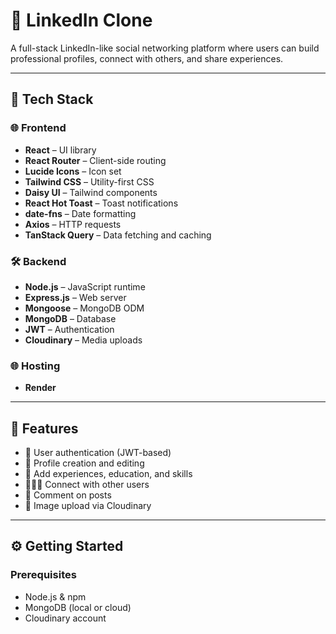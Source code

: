 # 🔗 LinkedIn Clone

A full-stack LinkedIn-like social networking platform where users can build professional profiles, connect with others, and share experiences.

---

## 🚀 Tech Stack

### 🌐 Frontend

- **React** – UI library
- **React Router** – Client-side routing
- **Lucide Icons** – Icon set
- **Tailwind CSS** – Utility-first CSS
- **Daisy UI** – Tailwind components
- **React Hot Toast** – Toast notifications
- **date-fns** – Date formatting
- **Axios** – HTTP requests
- **TanStack Query** – Data fetching and caching

### 🛠 Backend

- **Node.js** – JavaScript runtime
- **Express.js** – Web server
- **Mongoose** – MongoDB ODM
- **MongoDB** – Database
- **JWT** – Authentication
- **Cloudinary** – Media uploads

### 🌐 Hosting

- **Render**

---

## 📂 Features

- 👤 User authentication (JWT-based)
- 📝 Profile creation and editing
- 💼 Add experiences, education, and skills
- 🧑‍🤝‍🧑 Connect with other users
- 💬 Comment on posts
- 📸 Image upload via Cloudinary

---

## ⚙️ Getting Started

### Prerequisites

- Node.js & npm
- MongoDB (local or cloud)
- Cloudinary account
